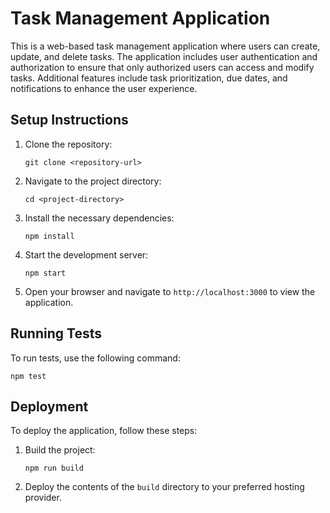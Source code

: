 # Task Management Application

This is a web-based task management application where users can create, update, and delete tasks. The application includes user authentication and authorization to ensure that only authorized users can access and modify tasks. Additional features include task prioritization, due dates, and notifications to enhance the user experience.

## Setup Instructions

1. Clone the repository:
    ```
    git clone <repository-url>
    ```

2. Navigate to the project directory:
    ```
    cd <project-directory>
    ```

3. Install the necessary dependencies:
    ```
    npm install
    ```

4. Start the development server:
    ```
    npm start
    ```

5. Open your browser and navigate to `http://localhost:3000` to view the application.

## Running Tests

To run tests, use the following command:
```
npm test
```

## Deployment

To deploy the application, follow these steps:

1. Build the project:
    ```
    npm run build
    ```

2. Deploy the contents of the `build` directory to your preferred hosting provider.
